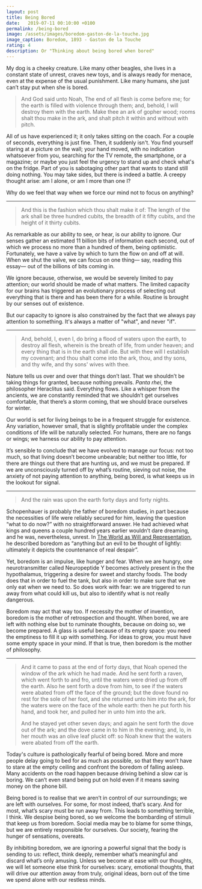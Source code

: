 ```yaml
---
layout: post
title: Being Bored
date:   2019-07-11 00:10:00 +0100
permalink: /being-bored
image: /assets/images/boredom-gaston-de-la-touche.jpg
image_caption: Boredom, 1893 - Gaston de la Touche
rating: 4
description: Or "Thinking about being bored when bored"
---
```

My dog is a cheeky creature. Like many other beagles, she lives in a constant state of unrest, craves new toys, and is always ready for menace, even at the expense of the usual punishment. Like many humans, she just can’t stay put when she is bored.

> And God said unto Noah, The end of all flesh is come before me; for the earth is filled with violence through them; and, behold, I will destroy them with the earth. Make thee an ark of gopher wood; rooms shalt thou make in the ark, and shalt pitch it within and without with pitch.

All of us have experienced it; it only takes sitting on the coach. For a couple of seconds, everything is just fine. Then, it suddenly isn't. You find yourself staring at a picture on the wall; your hand moved, with no indication whatsoever from you, searching for the TV remote, the smartphone, or a magazine; or maybe you just feel the urgency to stand up and check what's on the fridge. Part of you is sabotaging other part that wants to stand still doing nothing. You may take sides, but there is indeed a battle. A creepy thought arise: am I alone, or am I more than one I?

Why do we feel that way when we force our mind not to focus on anything?

<hr>

> And this is the fashion which thou shalt make it of: The length of the ark shall be three hundred cubits, the breadth of it fifty cubits, and the height of it thirty cubits.

As remarkable as our ability to see, or hear, is our ability to ignore. Our senses gather an estimated 11 billion bits of information each second, out of which we process no more than a hundred of them, being optimistic. Fortunately, we have a valve by which to turn the flow on and off at will. When we shut the valve, we can focus on one thing— say, reading this essay— out of the billions of bits coming in.

We ignore because, otherwise, we would be severely limited to pay attention; our world should be made of what matters. The limited capacity for our brains has triggered an evolutionary process of selecting out everything that is there and has been there for a while. Routine is brought by our senses out of existence.

But our capacity to ignore is also constrained by the fact that we always pay attention to something. It's always a matter of "what", and never "if".

<hr>

> And, behold, I, even I, do bring a flood of waters upon the earth, to destroy all flesh, wherein is the breath of life, from under heaven; and every thing that is in the earth shall die. But with thee will I establish my covenant; and thou shalt come into the ark, thou, and thy sons, and thy wife, and thy sons' wives with thee.

Nature tells us over and over that things don’t last. That we shouldn’t be taking things for granted, because nothing prevails. *Panta rhei*, the philosopher Heraclitus said. Everything flows. Like a whisper from the ancients, we are constantly reminded that we shouldn’t get ourselves comfortable, that there’s a storm coming, that we should brace ourselves for winter.

Our world is set for living beings to be in a frequent struggle for existence. Any variation, however small, that is slightly profitable under the complex conditions of life will be naturally selected. For humans, there are no fangs or wings; we harness our ability to pay attention.

It’s sensible to conclude that we have evolved to manage our focus: not too much, so that living doesn’t become unbearable; but neither too little, for there are things out there that are hunting us, and we must be prepared. If we are unconsciously turned off by what’s routine, sieving out noise, the anxiety of not paying attention to anything, being bored, is what keeps us in the lookout for signal.

<hr>

> And the rain was upon the earth forty days and forty nights.

Schopenhauer is probably the father of boredom studies, in part because the necessities of life were reliably secured for him, leaving the question “what to do now?” with no straightforward answer. He had achieved what kings and queens a couple hundred years earlier wouldn’t dare dreaming, and he was, nevertheless, unrest. In [The World as Will and Representation](https://www.amazon.com/gp/product/0486217612/ref=as_li_tl?ie=UTF8&camp=1789&creative=9325&creativeASIN=0486217612&linkCode=as2&tag=alvaroduran-20&linkId=786c169505d302f4d096f778432b9fae), he described boredom as “anything but an evil to be thought of lightly: ultimately it depicts the countenance of real despair”.

Yet, boredom is an impulse, like hunger and fear. When we are hungry, one neurotransmitter called Neuropeptide Y becomes actively present in the the hypothalamus, triggering a desire for sweet and starchy foods. The body does that in order to fuel the tank, but also in order to make sure that we only eat when we need to. So does work with fear: we are triggered to run away from what could kill us, but also to identify what is not really dangerous.

Boredom may act that way too. If necessity the mother of invention, boredom is the mother of retrospection and thought. When bored, we are left with nothing else but to ruminate thoughts, because on doing so, we become prepared. A glass is useful because of its empty space: you need the emptiness to fill it up with something. For ideas to grow, you must have some empty space in your mind. If that is true, then boredom is the mother of philosophy.

<hr>

> And it came to pass at the end of forty days, that Noah opened the window of the ark which he had made. And he sent forth a raven, which went forth to and fro, until the waters were dried up from off the earth. Also he sent forth a dove from him, to see if the waters were abated from off the face of the ground; but the dove found no rest for the sole of her foot, and she returned unto him into the ark, for the waters were on the face of the whole earth: then he put forth his hand, and took her, and pulled her in unto him into the ark.
>
> And he stayed yet other seven days; and again he sent forth the dove out of the ark; and the dove came in to him in the evening; and, lo, in her mouth was an olive leaf pluckt off: so Noah knew that the waters were abated from off the earth.

Today's culture is pathologically fearful of being bored. More and more people delay going to bed for as much as possible, so that they won’t have to stare at the empty ceiling and confront the boredom of falling asleep. Many accidents on the road happen because driving behind a slow car is boring. We can’t even stand being put on hold even if it means saving money on the phone bill.

Being bored is to realise that we aren’t in control of our surroundings; we are left with ourselves. For some, for most indeed, that’s scary. And for most, what’s scary must be run away from. This leads to something terrible, I think. We despise being bored, so we welcome the bombarding of stimuli that keep us from boredom. Social media may be to blame for some things, but we are entirely responsible for ourselves. Our society, fearing the hunger of sensations, overeats.

By inhibiting boredom, we are ignoring a powerful signal that the body is sending to us: reflect, think deeply, remember what’s meaningful and discard what’s only amusing. Unless we become at ease with our thoughts, we will let someone else think for ourselves: scary, emotional thoughts, that will drive our attention away from truly, original ideas, born out of the time we spend alone with our restless minds.
